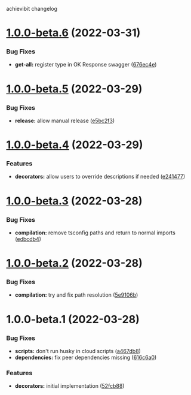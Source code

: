 achievibit changelog

# [1.0.0-beta.6](https://github.com/Kibibit/kb-nest-decorators/compare/v1.0.0-beta.5...v1.0.0-beta.6) (2022-03-31)


### Bug Fixes

* **get-all:** register type in OK Response swagger ([676ec4e](https://github.com/Kibibit/kb-nest-decorators/commit/676ec4edf190ea6c89d13e45fa9791defaaaf4b0))

# [1.0.0-beta.5](https://github.com/Kibibit/kb-nest-decorators/compare/v1.0.0-beta.4...v1.0.0-beta.5) (2022-03-29)


### Bug Fixes

* **release:** allow manual release ([e5bc2f3](https://github.com/Kibibit/kb-nest-decorators/commit/e5bc2f3b26e9a3965099d919d4a2ca35116612eb))

# [1.0.0-beta.4](https://github.com/Kibibit/kb-nest-decorators/compare/v1.0.0-beta.3...v1.0.0-beta.4) (2022-03-29)


### Features

* **decorators:** allow users to override descriptions if needed ([e241477](https://github.com/Kibibit/kb-nest-decorators/commit/e2414775257251b16b0217476a0fc0436c6f742c))

# [1.0.0-beta.3](https://github.com/Kibibit/kb-nest-decorators/compare/v1.0.0-beta.2...v1.0.0-beta.3) (2022-03-28)


### Bug Fixes

* **compilation:** remove tsconfig paths and return to normal imports ([edbcdb4](https://github.com/Kibibit/kb-nest-decorators/commit/edbcdb4376ecc63c29590cd78e9ff9b82219e8c8))

# [1.0.0-beta.2](https://github.com/Kibibit/kb-nest-decorators/compare/v1.0.0-beta.1...v1.0.0-beta.2) (2022-03-28)


### Bug Fixes

* **compilation:** try and fix path resolution ([5e9106b](https://github.com/Kibibit/kb-nest-decorators/commit/5e9106bbb449d2fa6efee5e5e7c7db107ef20d52))

# 1.0.0-beta.1 (2022-03-28)


### Bug Fixes

* **scripts:** don't run husky in cloud scripts ([a467db8](https://github.com/Kibibit/kb-nest-decorators/commit/a467db88a818d744c90f6384187ffb6c9131c4e8))
* **dependencies:** fix peer dependencies missing ([616c6a0](https://github.com/Kibibit/kb-nest-decorators/commit/616c6a00c2d761c86e6df4d0523d5d06a1151843))


### Features

* **decorators:** initial implementation ([52fcb88](https://github.com/Kibibit/kb-nest-decorators/commit/52fcb883fd0ddb721af820a54e2c79f9c8ae85d5))
